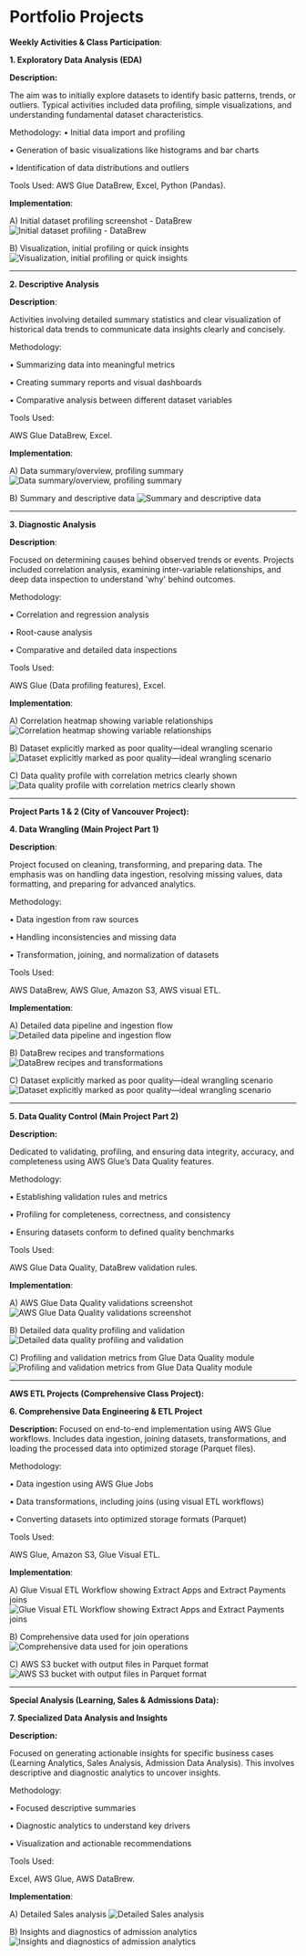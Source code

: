 # **Portfolio Projects**

**Weekly Activities & Class Participation**:

**1. Exploratory Data Analysis (EDA)**

**Description:**

The aim was to initially explore datasets to identify basic patterns, trends, or outliers. Typical activities included data profiling, simple visualizations, and understanding fundamental dataset characteristics.

Methodology:
•	Initial data import and profiling

•	Generation of basic visualizations like histograms and bar charts

•	Identification of data distributions and outliers

Tools Used:
AWS Glue DataBrew, Excel, Python (Pandas).

**Implementation**:

A) Initial dataset profiling screenshot - DataBrew ![Initial dataset profiling - DataBrew](https://raw.githubusercontent.com/Ehab-Rakha/data-analyst-ehab/main/Initial%20dataset%20profiling%20screenshot%20-%20DataBrew.png)



B) Visualization, initial profiling or quick insights	![Visualization, initial profiling or quick insights](https://raw.githubusercontent.com/Ehab-Rakha/data-analyst-ehab/main/Visualization%2C%20initial%20profiling%20or%20quick%20insights.png)

________________________________________

**2. Descriptive Analysis**

**Description**:

Activities involving detailed summary statistics and clear visualization of historical data trends to communicate data insights clearly and concisely.

Methodology:

•	Summarizing data into meaningful metrics

•	Creating summary reports and visual dashboards

•	Comparative analysis between different dataset variables

Tools Used:

AWS Glue DataBrew, Excel.

**Implementation**:

A) Data summary/overview, profiling summary	![Data summary/overview, profiling summary](https://raw.githubusercontent.com/Ehab-Rakha/data-analyst-ehab/main/Data%20summary-overview%2C%20profiling%20summary.png)


B) Summary and descriptive data ![Summary and descriptive data](https://raw.githubusercontent.com/Ehab-Rakha/data-analyst-ehab/main/Summary%20and%20descriptive%20data.png)

________________________________________

**3. Diagnostic Analysis**

**Description**:

Focused on determining causes behind observed trends or events. Projects included correlation analysis, examining inter-variable relationships, and deep data inspection to understand 'why' behind outcomes.

Methodology:

•	Correlation and regression analysis

•	Root-cause analysis

•	Comparative and detailed data inspections

Tools Used:

AWS Glue (Data profiling features), Excel.

**Implementation**:

A) Correlation heatmap showing variable relationships	![Correlation heatmap showing variable relationships](https://raw.githubusercontent.com/Ehab-Rakha/data-analyst-ehab/main/Correlation%20heatmap%20showing%20variable%20relationships.png)

B) Dataset explicitly marked as poor quality—ideal wrangling scenario	![Dataset explicitly marked as poor quality—ideal wrangling scenario](https://raw.githubusercontent.com/Ehab-Rakha/data-analyst-ehab/main/Dataset%20explicitly%20marked%20as%20poor%20quality%E2%80%94ideal%20wrangling%20scenario.png)


C) Data quality profile with correlation metrics clearly shown	![Data quality profile with correlation metrics clearly shown](https://raw.githubusercontent.com/Ehab-Rakha/data-analyst-ehab/main/Data%20quality%20profile%20with%20correlation%20metrics%20clearly%20shown.png)

________________________________________

**Project Parts 1 & 2 (City of Vancouver Project):**

**4. Data Wrangling (Main Project Part 1)**

**Description**:

Project focused on cleaning, transforming, and preparing data. The emphasis was on handling data ingestion, resolving missing values, data formatting, and preparing for advanced analytics.

Methodology:

•	Data ingestion from raw sources

•	Handling inconsistencies and missing data

•	Transformation, joining, and normalization of datasets

Tools Used:

AWS DataBrew, AWS Glue, Amazon S3, AWS visual ETL.

**Implementation**:

A) Detailed data pipeline and ingestion flow ![Detailed data pipeline and ingestion flow](https://raw.githubusercontent.com/Ehab-Rakha/data-analyst-ehab/main/Detailed%20data%20quality%20profiling%20and%20validation.png)


B) DataBrew recipes and transformations ![DataBrew recipes and transformations](https://raw.githubusercontent.com/Ehab-Rakha/data-analyst-ehab/main/DataBrew%20transformations.png)


C) Dataset explicitly marked as poor quality—ideal wrangling scenario	![Dataset explicitly marked as poor quality—ideal wrangling scenario](https://raw.githubusercontent.com/Ehab-Rakha/data-analyst-ehab/main/Dataset%20explicitly%20marked%20as%20poor%20quality%E2%80%94ideal%20wrangling%20scenario.png)

________________________________________

**5. Data Quality Control (Main Project Part 2)**

**Description:**

Dedicated to validating, profiling, and ensuring data integrity, accuracy, and completeness using AWS Glue’s Data Quality features.

Methodology:

•	Establishing validation rules and metrics

•	Profiling for completeness, correctness, and consistency

•	Ensuring datasets conform to defined quality benchmarks

Tools Used:

AWS Glue Data Quality, DataBrew validation rules.

**Implementation**:

A) AWS Glue Data Quality validations screenshot	![AWS Glue Data Quality validations screenshot](https://raw.githubusercontent.com/Ehab-Rakha/data-analyst-ehab/main/AWS%20Glue%20Data%20Quality%20validations.png)


B) Detailed data quality profiling and validation ![Detailed data quality profiling and validation](https://raw.githubusercontent.com/Ehab-Rakha/data-analyst-ehab/main/Detailed%20data%20quality%20profiling%20and%20validation.png)


C) Profiling and validation metrics from Glue Data Quality module ![Profiling and validation metrics from Glue Data Quality module](https://raw.githubusercontent.com/Ehab-Rakha/data-analyst-ehab/main/Detailed%20data%20quality%20profiling%20and%20validation.png)

________________________________________

**AWS ETL Projects (Comprehensive Class Project):**

**6. Comprehensive Data Engineering & ETL Project**

**Description:**
Focused on end-to-end implementation using AWS Glue workflows. Includes data ingestion, joining datasets, transformations, and loading the processed data into optimized storage (Parquet files).

Methodology:

•	Data ingestion using AWS Glue Jobs

•	Data transformations, including joins (using visual ETL workflows)

•	Converting datasets into optimized storage formats (Parquet)

Tools Used:

AWS Glue, Amazon S3, Glue Visual ETL.

**Implementation**:

A) Glue Visual ETL Workflow showing Extract Apps and Extract Payments joins ![Glue Visual ETL Workflow showing Extract Apps and Extract Payments joins](https://raw.githubusercontent.com/Ehab-Rakha/data-analyst-ehab/main/Glue%20Visual%20ETL%20Workflow%20showing%20%5BExtract%20Apps%5D%20and%20%5BExtract%20Payments%5D%20joins.png)


B) Comprehensive data used for join operations 	![Comprehensive data used for join operations](https://raw.githubusercontent.com/Ehab-Rakha/data-analyst-ehab/main/Comprehensive%20data%20used%20for%20join%20operations.png)


C) AWS S3 bucket with output files in Parquet format ![AWS S3 bucket with output files in Parquet format](https://raw.githubusercontent.com/Ehab-Rakha/data-analyst-ehab/main/AWS%20S3%20bucket%20with%20output%20files%20in%20Parquet%20format.png)

________________________________________

**Special Analysis (Learning, Sales & Admissions Data):**

**7. Specialized Data Analysis and Insights**

**Description:**

Focused on generating actionable insights for specific business cases (Learning Analytics, Sales Analysis, Admission Data Analysis). This involves descriptive and diagnostic analytics to uncover insights.

Methodology:

•	Focused descriptive summaries

•	Diagnostic analytics to understand key drivers

•	Visualization and actionable recommendations

Tools Used:

Excel, AWS Glue, AWS DataBrew.

**Implementation**:

A) Detailed Sales analysis ![Detailed Sales analysis](https://raw.githubusercontent.com/Ehab-Rakha/data-analyst-ehab/main/Detailed%20Sales%20analysis.png)

B) Insights and diagnostics of admission analytics 	![Insights and diagnostics of admission analytics](https://raw.githubusercontent.com/Ehab-Rakha/data-analyst-ehab/main/Insights%20and%20diagnostics%20of%20admission%20analytics.png)
